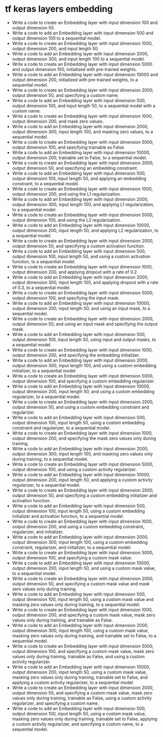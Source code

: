 # tf keras layers embedding

- Write a code to create an Embedding layer with input dimension 100 and output dimension 50.
- Write a code to add an Embedding layer with input dimension 500 and output dimension 100 to a sequential model.
- Write a code to create an Embedding layer with input dimension 1000, output dimension 200, and input length 50.
- Write a code to add an Embedding layer with input dimension 2000, output dimension 300, and input length 100 to a sequential model.
- Write a code to create an Embedding layer with input dimension 5000 and output dimension 100, initialized with pre-trained weights.
- Write a code to add an Embedding layer with input dimension 10000 and output dimension 200, initialized with pre-trained weights, to a sequential model.
- Write a code to create an Embedding layer with input dimension 2000, output dimension 50, and specifying a custom name.
- Write a code to add an Embedding layer with input dimension 500, output dimension 100, and input length 50, to a sequential model with a custom name.
- Write a code to create an Embedding layer with input dimension 1000, output dimension 200, and mask zero values.
- Write a code to add an Embedding layer with input dimension 2000, output dimension 300, input length 100, and masking zero values, to a sequential model.
- Write a code to create an Embedding layer with input dimension 5000, output dimension 100, and specifying trainable as False.
- Write a code to add an Embedding layer with input dimension 10000, output dimension 200, trainable set to False, to a sequential model.
- Write a code to create an Embedding layer with input dimension 2000, output dimension 50, and specifying an embedding constraint.
- Write a code to add an Embedding layer with input dimension 500, output dimension 100, input length 50, and applying an embedding constraint, to a sequential model.
- Write a code to create an Embedding layer with input dimension 1000, output dimension 200, and using the L1 regularization.
- Write a code to add an Embedding layer with input dimension 2000, output dimension 300, input length 100, and applying L1 regularization, to a sequential model.
- Write a code to create an Embedding layer with input dimension 5000, output dimension 100, and using the L2 regularization.
- Write a code to add an Embedding layer with input dimension 10000, output dimension 200, input length 50, and applying L2 regularization, to a sequential model.
- Write a code to create an Embedding layer with input dimension 2000, output dimension 50, and specifying a custom activation function.
- Write a code to add an Embedding layer with input dimension 500, output dimension 100, input length 50, and using a custom activation function, to a sequential model.
- Write a code to create an Embedding layer with input dimension 1000, output dimension 200, and applying dropout with a rate of 0.2.
- Write a code to add an Embedding layer with input dimension 2000, output dimension 300, input length 100, and applying dropout with a rate of 0.3, to a sequential model.
- Write a code to create an Embedding layer with input dimension 5000, output dimension 100, and specifying the input mask.
- Write a code to add an Embedding layer with input dimension 10000, output dimension 200, input length 50, and using an input mask, to a sequential model.
- Write a code to create an Embedding layer with input dimension 2000, output dimension 50, and using an input mask and specifying the output mask.
- Write a code to add an Embedding layer with input dimension 500, output dimension 100, input length 50, using input and output masks, to a sequential model.
- Write a code to create an Embedding layer with input dimension 1000, output dimension 200, and specifying the embedding initializer.
- Write a code to add an Embedding layer with input dimension 2000, output dimension 300, input length 100, and using a custom embedding initializer, to a sequential model.
- Write a code to create an Embedding layer with input dimension 5000, output dimension 100, and specifying a custom embedding regularizer.
- Write a code to add an Embedding layer with input dimension 10000, output dimension 200, input length 50, and using a custom embedding regularizer, to a sequential model.
- Write a code to create an Embedding layer with input dimension 2000, output dimension 50, and using a custom embedding constraint and regularizer.
- Write a code to add an Embedding layer with input dimension 500, output dimension 100, input length 50, using a custom embedding constraint and regularizer, to a sequential model.
- Write a code to create an Embedding layer with input dimension 1000, output dimension 200, and specifying the mask zero values only during training.
- Write a code to add an Embedding layer with input dimension 2000, output dimension 300, input length 100, and masking zero values only during training, to a sequential model.
- Write a code to create an Embedding layer with input dimension 5000, output dimension 100, and using a custom activity regularizer.
- Write a code to add an Embedding layer with input dimension 10000, output dimension 200, input length 50, and applying a custom activity regularizer, to a sequential model.
- Write a code to create an Embedding layer with input dimension 2000, output dimension 50, and specifying a custom embedding initializer and activation function.
- Write a code to add an Embedding layer with input dimension 500, output dimension 100, input length 50, using a custom embedding initializer and activation function, to a sequential model.
- Write a code to create an Embedding layer with input dimension 1000, output dimension 200, and using a custom embedding constraint, regularizer, and initializer.
- Write a code to add an Embedding layer with input dimension 2000, output dimension 300, input length 100, using a custom embedding constraint, regularizer, and initializer, to a sequential model.
- Write a code to create an Embedding layer with input dimension 5000, output dimension 100, and specifying a custom mask value.
- Write a code to add an Embedding layer with input dimension 10000, output dimension 200, input length 50, and using a custom mask value, to a sequential model.
- Write a code to create an Embedding layer with input dimension 2000, output dimension 50, and specifying a custom mask value and mask zero values only during training.
- Write a code to add an Embedding layer with input dimension 500, output dimension 100, input length 50, using a custom mask value and masking zero values only during training, to a sequential model.
- Write a code to create an Embedding layer with input dimension 1000, output dimension 200, and specifying a custom mask value, mask zero values only during training, and trainable as False.
- Write a code to add an Embedding layer with input dimension 2000, output dimension 300, input length 100, using a custom mask value, masking zero values only during training, and trainable set to False, to a sequential model.
- Write a code to create an Embedding layer with input dimension 5000, output dimension 100, and specifying a custom mask value, mask zero values only during training, trainable as False, and using a custom activity regularizer.
- Write a code to add an Embedding layer with input dimension 10000, output dimension 200, input length 50, using a custom mask value, masking zero values only during training, trainable set to False, and applying a custom activity regularizer, to a sequential model.
- Write a code to create an Embedding layer with input dimension 2000, output dimension 50, and specifying a custom mask value, mask zero values only during training, trainable as False, using a custom activity regularizer, and specifying a custom name.
- Write a code to add an Embedding layer with input dimension 500, output dimension 100, input length 50, using a custom mask value, masking zero values only during training, trainable set to False, applying a custom activity regularizer, and specifying a custom name, to a sequential model.